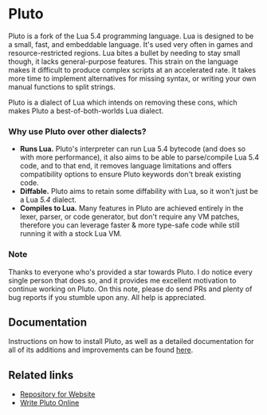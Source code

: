 # Pluto
Pluto is a fork of the Lua 5.4 programming language. Lua is designed to be a small, fast, and embeddable language. It's used very often in games and resource-restricted regions. Lua bites a bullet by needing to stay small though, it lacks general-purpose features. This strain on the language makes it difficult to produce complex scripts at an accelerated rate. It takes more time to implement alternatives for missing syntax, or writing your own manual functions to split strings.

Pluto is a dialect of Lua which intends on removing these cons, which makes Pluto a best-of-both-worlds Lua dialect.

### Why use Pluto over other dialects?
- **Runs Lua.** Pluto's interpreter can run Lua 5.4 bytecode (and does so with more performance), it also aims to be able to parse/compile Lua 5.4 code, and to that end, it removes language limitations and offers compatibility options to ensure Pluto keywords don't break existing code.
- **Diffable.** Pluto aims to retain some diffability with Lua, so it won't just be a Lua *5.4* dialect.
- **Compiles to Lua.** Many features in Pluto are achieved entirely in the lexer, parser, or code generator, but don't require any VM patches, therefore you can leverage faster & more type-safe code while still running it with a stock Lua VM.

### Note
Thanks to everyone who's provided a star towards Pluto. I do notice every single person that does so, and it provides me excellent motivation to continue working on Pluto. On this note, please do send PRs and plenty of bug reports if you stumble upon any. All help is appreciated.

## Documentation

Instructions on how to install Pluto, as well as a detailed documentation for all of its additions and improvements can be found [here](https://plutolang.github.io/docs/Introduction).

## Related links

- [Repository for Website](https://github.com/PlutoLang/plutolang.github.io)
- [Write Pluto Online](https://plutolang.github.io/web/)